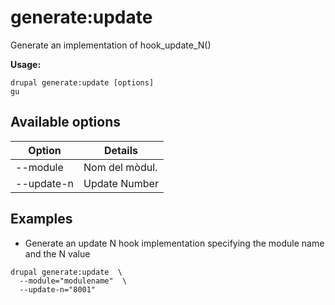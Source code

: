# generate:update
Generate an implementation of hook_update_N()

**Usage:**
```
drupal generate:update [options]
gu
```

## Available options
Option | Details
-------|-------------
--module | Nom del mòdul.
--update-n | Update Number

## Examples
* Generate an update N hook implementation specifying the module name and the N value
```
drupal generate:update  \
  --module="modulename"  \
  --update-n="8001"
```
